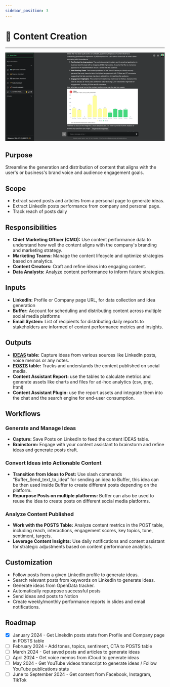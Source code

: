 ```yaml
---
sidebar_position: 3
---
```


# 📲 Content Creation
---
![content-assistant](../../usage/img/content-assistant.png)

## Purpose
Streamline the generation and distribution of content that aligns with the user's or business's brand voice and audience engagement goals.

## Scope
- Extract saved posts and articles from a personal page to generate ideas.
- Extract LinkedIn posts performance from company and personal page.
- Track reach of posts daily

## Responsibilities
- **Chief Marketing Officer (CMO):** Use content performance data to understand how well the content aligns with the company's branding and marketing strategy.
- **Marketing Teams:** Manage the content lifecycle and optimize strategies based on analytics.
- **Content Creators:** Craft and refine ideas into engaging content.
- **Data Analysts:** Analyze content performance to inform future strategies.

## Inputs
- **LinkedIn:** Profile or Company page URL, for data collection and idea generation 
- **Buffer:** Account for scheduling and distributing content across multiple social media platforms
- **Email System:** List of recipients for distributing daily reports to stakeholders are informed of content performance metrics and insights.


## Outputs
- **[IDEAS](https://docs.google.com/spreadsheets/d/1wuG6t4fzVKra0pTm6NzE1RsiT_NOIPPjwRN3niBQ2lY/edit#gid=1020690952) table:** Capture ideas from various sources like LinkedIn posts, voice memos or any notes.
- **[POSTS](https://docs.google.com/spreadsheets/d/1wuG6t4fzVKra0pTm6NzE1RsiT_NOIPPjwRN3niBQ2lY/edit#gid=1319953511) table:** Tracks and understands the content published on social media.
- **Content Assistant Report:** use the tables to calculate metrics and generate assets like charts and files for ad-hoc analytics (csv, png, html)
- **Content Assistant Plugin:** use the report assets and integrate them into the chat and the search engine for end-user consumption.


## Workflows

### Generate and Manage Ideas
- **Capture:** Save Posts on LinkedIn to feed the content IDEAS table.
- **Brainstorm:** Engage with your content assistant to brainstorm and refine ideas and generate posts draft.

### Convert Ideas into Actionable Content
- **Transition from Ideas to Post:** Use slash commands “Buffer_Send_text_to_idea” for sending an idea to Buffer, this idea can be then used inside Buffer to create different posts depending on the platform. 
- **Repurpose Posts on multiple platforms:** Buffer can also be used to reuse the idea to create posts on different social media platforms.

### Analyze Content Published	
- **Work with the POSTS Table:** Analyze content metrics in the POST table, including reach, interactions, engagement scores, key topics, tone, sentiment, targets.
- **Leverage Content Insights:** Use daily notifications and content assistant for strategic adjustments based on content performance analytics.

## Customization
- Follow posts from a given LinkedIn profile to generate ideas.
- Search relevant posts from keywords on LinkedIn to generate ideas.
- Generate ideas from OpenData tracker.
- Automatically repurpose successful posts 
- Send ideas and posts to Notion
- Create weekly/monthly performance reports in slides and email notifications. 

## Roadmap
- [x] January 2024 - Get LinekdIn posts stats from Profile and Company page in POSTS table
- [ ] February 2024 - Add tones, topics, sentiment, CTA to POSTS table
- [ ] March 2024 - Get saved posts and articles to generate ideas 
- [ ] April 2024 - Get voice memos from iCloud to generate ideas
- [ ] May 2024 - Get YouTube videos transcript to generate ideas / Follow YouTube publications stats 
- [ ] June to September 2024 - Get content from Facebook, Instagram, TikTok 
